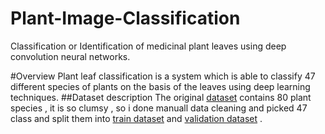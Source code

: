 # Plant-Image-Classification
Classification or Identification of medicinal plant leaves using deep convolution neural networks.

#Overview
Plant leaf classification is a system which is able to classify 47 different species of plants on the basis of the leaves using deep learning techniques.
##Dataset description
The original [dataset](https://www.kaggle.com/datasets/aryashah2k/indian-medicinal-leaves-dataset) contains 80 plant species ,  it is so clumsy , so i done manuall data cleaning and picked 47 class and split them into [train dataset](https://drive.google.com/drive/folders/1OjDoF7BuDFnJNbX7WZB9jAdZ7ljfNupH?usp=drive_link) and [validation dataset](https://drive.google.com/drive/folders/1_W3QcWzqtUYmQ9uf4p7hd6dqiNxqAisg?usp=drive_link) . 

